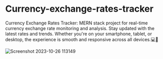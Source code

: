 # Currency-exchange-rates-tracker
Currency Exchange Rates Tracker: MERN stack project for real-time currency exchange rate monitoring and analysis. Stay updated with the latest rates and trends.
Whether you're on your smartphone, tablet, or desktop, the experience is smooth and responsive across all devices.💻📱

![Screenshot 2023-10-26 113149](https://github.com/chammi-hansana/Currency-exchange-rates-tracker/assets/84610582/57f613c0-d2dd-4e8b-b441-8cde81474afe)



